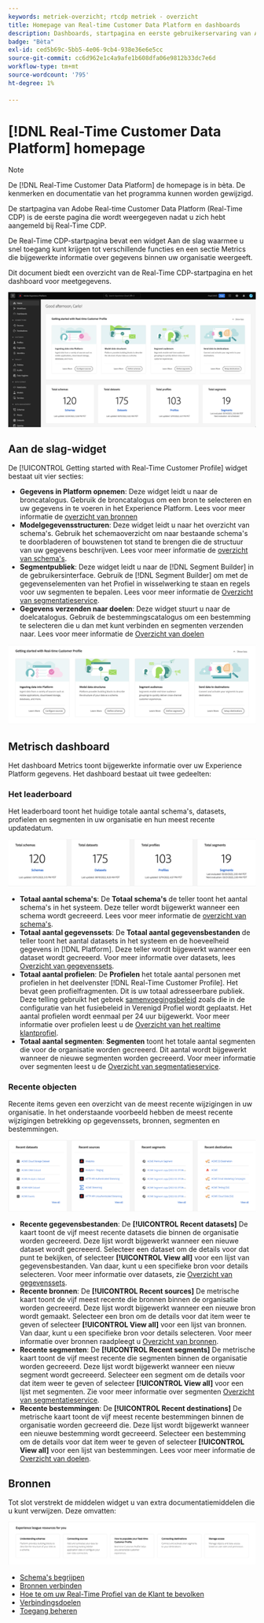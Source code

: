 ```yaml
---
keywords: metriek-overzicht; rtcdp metriek - overzicht
title: Homepage van Real-time Customer Data Platform en dashboards
description: Dashboards, startpagina en eerste gebruikerservaring van Adobe Experience Platform
badge: "Bèta"
exl-id: ced5b69c-5bb5-4e06-9cb4-938e36e6e5cc
source-git-commit: cc6d962e1c4a9afe1b608dfa06e9812b33dc7e6d
workflow-type: tm+mt
source-wordcount: '795'
ht-degree: 1%

---
```


# [!DNL Real-Time Customer Data Platform] homepage

>[!NOTE]
>
>De [!DNL Real-Time Customer Data Platform] de homepage is in bèta. De kenmerken en documentatie van het programma kunnen worden gewijzigd.

De startpagina van Adobe Real-time Customer Data Platform (Real-Time CDP) is de eerste pagina die wordt weergegeven nadat u zich hebt aangemeld bij Real-Time CDP.

De Real-Time CDP-startpagina bevat een widget Aan de slag waarmee u snel toegang kunt krijgen tot verschillende functies en een sectie Metrics die bijgewerkte informatie over gegevens binnen uw organisatie weergeeft.

Dit document biedt een overzicht van de Real-Time CDP-startpagina en het dashboard voor meetgegevens.

![De homepage van UI van het Platform.](assets/platform-home/home.png)

## Aan de slag-widget

De [!UICONTROL Getting started with Real-Time Customer Profile] widget bestaat uit vier secties:

* **Gegevens in Platform opnemen**: Deze widget leidt u naar de broncatalogus. Gebruik de broncatalogus om een bron te selecteren en uw gegevens in te voeren in het Experience Platform. Lees voor meer informatie de [overzicht van bronnen](../sources/home.md)
* **Modelgegevensstructuren**: Deze widget leidt u naar het overzicht van schema&#39;s. Gebruik het schemaoverzicht om naar bestaande schema&#39;s te doorbladeren of bouwstenen tot stand te brengen die de structuur van uw gegevens beschrijven. Lees voor meer informatie de [overzicht van schema&#39;s](../xdm/home.md).
* **Segmentpubliek**: Deze widget leidt u naar de [!DNL Segment Builder] in de gebruikersinterface. Gebruik de [!DNL Segment Builder] om met de gegevenselementen van het Profiel in wisselwerking te staan en regels voor uw segmenten te bepalen. Lees voor meer informatie de [Overzicht van segmentatieservice](../segmentation/home.md).
* **Gegevens verzenden naar doelen**: Deze widget stuurt u naar de doelcatalogus. Gebruik de bestemmingscatalogus om een bestemming te selecteren die u dan met kunt verbinden en segmenten verzenden naar. Lees voor meer informatie de [Overzicht van doelen](../destinations/home.md)

![De startpagina van de gebruikersinterface van het Platform met de widget Aan de slag](assets/platform-home/getting-started-widget.png)

## Metrisch dashboard

Het dashboard Metrics toont bijgewerkte informatie over uw Experience Platform gegevens. Het dashboard bestaat uit twee gedeelten:

### Het leaderboard

Het leaderboard toont het huidige totale aantal schema&#39;s, datasets, profielen en segmenten in uw organisatie en hun meest recente updatedatum.

![De leaderboard-sectie in de gebruikersinterface van het Platform.](assets/platform-home/leaderboard.png)

* **Totaal aantal schema&#39;s**: De **Totaal schema&#39;s** de teller toont het aantal schema&#39;s in het systeem. Deze teller wordt bijgewerkt wanneer een schema wordt gecreeerd. Lees voor meer informatie de [overzicht van schema&#39;s](../xdm/home.md).
* **Totaal aantal gegevenssets**: De **Totaal aantal gegevensbestanden** de teller toont het aantal datasets in het systeem en de hoeveelheid gegevens in [!DNL Platform]. Deze teller wordt bijgewerkt wanneer een dataset wordt gecreeerd. Voor meer informatie over datasets, lees [Overzicht van gegevenssets](../catalog/datasets/overview.md).
* **Totaal aantal profielen**: De **Profielen** het totale aantal personen met profielen in het deelvenster [!DNL Real-Time Customer Profile]. Het bevat geen profielfragmenten. Dit is uw totaal adresseerbare publiek. Deze telling gebruikt het gebrek [samenvoegingsbeleid](profile/merge-policies.md) zoals die in de configuratie van het fusiebeleid in Verenigd Profiel wordt geplaatst. Het aantal profielen wordt eenmaal per 24 uur bijgewerkt. Voor meer informatie over profielen leest u de [Overzicht van het realtime klantprofiel](../profile/home.md).
* **Totaal aantal segmenten**: **Segmenten** toont het totale aantal segmenten die voor de organisatie worden gecreeerd. Dit aantal wordt bijgewerkt wanneer de nieuwe segmenten worden gecreeerd. Voor meer informatie over segmenten leest u de [Overzicht van segmentatieservice](../segmentation/home.md).

### Recente objecten

Recente items geven een overzicht van de meest recente wijzigingen in uw organisatie. In het onderstaande voorbeeld hebben de meest recente wijzigingen betrekking op gegevenssets, bronnen, segmenten en bestemmingen.

![De recente puntensectie in de homepage van UI van het Platform.](assets/platform-home/recent-items.png)

* **Recente gegevensbestanden**: De **[!UICONTROL Recent datasets]** De kaart toont de vijf meest recente datasets die binnen de organisatie worden gecreeerd. Deze lijst wordt bijgewerkt wanneer een nieuwe dataset wordt gecreeerd. Selecteer een dataset om de details voor dat punt te bekijken, of selecteer **[!UICONTROL View all]** voor een lijst van gegevensbestanden. Van daar, kunt u een specifieke bron voor details selecteren. Voor meer informatie over datasets, zie [Overzicht van gegevenssets](../catalog/datasets/overview.md).
* **Recente bronnen**: De **[!UICONTROL Recent sources]** De metrische kaart toont de vijf meest recente die bronnen binnen de organisatie worden gecreeerd. Deze lijst wordt bijgewerkt wanneer een nieuwe bron wordt gemaakt. Selecteer een bron om de details voor dat item weer te geven of selecteer **[!UICONTROL View all]** voor een lijst van bronnen. Van daar, kunt u een specifieke bron voor details selecteren. Voor meer informatie over bronnen raadpleegt u [Overzicht van bronnen](../sources/home.md).
* **Recente segmenten**: De **[!UICONTROL Recent segments]** De metrische kaart toont de vijf meest recente die segmenten binnen de organisatie worden gecreeerd. Deze lijst wordt bijgewerkt wanneer een nieuw segment wordt gecreeerd. Selecteer een segment om de details voor dat item weer te geven of selecteer **[!UICONTROL View all]** voor een lijst met segmenten. Zie voor meer informatie over segmenten [Overzicht van segmentatieservice](../segmentation/home.md).
* **Recente bestemmingen**: De **[!UICONTROL Recent destinations]** De metrische kaart toont de vijf meest recente bestemmingen binnen de organisatie worden gecreeerd die. Deze lijst wordt bijgewerkt wanneer een nieuwe bestemming wordt gecreeerd. Selecteer een bestemming om de details voor dat item weer te geven of selecteer **[!UICONTROL View all]** voor een lijst van bestemmingen. Lees voor meer informatie de [Overzicht van doelen](../destinations/home.md).

## Bronnen

Tot slot verstrekt de middelen widget u van extra documentatiemiddelen die u kunt verwijzen. Deze omvatten:

![De middelensectie in de homepage van UI van het Platform.](assets/platform-home/resources.png)

* [Schema&#39;s begrijpen](../xdm/schema/composition.md)
* [Bronnen verbinden](../sources/home.md)
* [Hoe te om uw Real-Time Profiel van de Klant te bevolken](../profile/home.md)
* [Verbindingsdoelen](../destinations/home.md)
* [Toegang beheren](../access-control/abac/overview.md)

<!-- ### Successful profile records

In the leaderboard **[!UICONTROL Successful profile records]** shows the total number of records that have been successfully processed into the profile.

There is also a metric card that shows the percentage of successful records. Select **[!UICONTROL View datasets]** to see more details about the profile records. Hover over the colored area of the graph to see additional details:

![image](assets/home-profilerecords-details.PNG)

The number of successful profile records is updated hourly. 

For more information about profiles, see [A unified view of your customer in Real-Time CDP](profile/profile-overview.md).

### Total profile records

The **[!UICONTROL Total profile records]** metric card shows the total number of data records enabled to feed into the profiles, and the percentage that are successful, updated once per day. This does not include all data in the data lake, because some data might not be enabled to feed into the profiles.

 Hover over the colored area of the graph to see additional details about the successful profiles:

![image](assets/home-profile-details.PNG)

Select **[!UICONTROL View profiles]** to see more details about the profile records.

For more information about profiles, see [A unified view of your customer in Real-Time CDP](profile/profile-overview.md).

For more information about viewing a specific profile, see [Profile viewer](profile/profile-viewer.md).

### Failed profile records

In the leaderboard, **[!UICONTROL Failed profile records]** counts the number of records that failed to process into the profile.

The **[!UICONTROL Failed profile records]** metric card shows this count, and includes a graphical representation that helps you see how failures have trended during the time shown below the graphic. This chart is updated hourly. Select **[!UICONTROL View datasets]** to see more details about the profile records.

The number of failed profile records is updated hourly. -->
